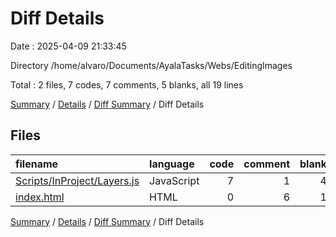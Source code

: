 # Diff Details

Date : 2025-04-09 21:33:45

Directory /home/alvaro/Documents/AyalaTasks/Webs/EditingImages

Total : 2 files,  7 codes, 7 comments, 5 blanks, all 19 lines

[Summary](results.md) / [Details](details.md) / [Diff Summary](diff.md) / Diff Details

## Files
| filename | language | code | comment | blank | total |
| :--- | :--- | ---: | ---: | ---: | ---: |
| [Scripts/InProject/Layers.js](/Scripts/InProject/Layers.js) | JavaScript | 7 | 1 | 4 | 12 |
| [index.html](/index.html) | HTML | 0 | 6 | 1 | 7 |

[Summary](results.md) / [Details](details.md) / [Diff Summary](diff.md) / Diff Details